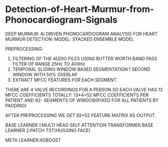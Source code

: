 # Detection-of-Heart-Murmur-from-Phonocardiogram-Signals

DEEP MURMUR: AI DRIVEN PHONOCARDIOGRAM ANALYSIS FOR HEART MURMUR DETECTION:
MODEL: STACKED ENSEMBLE MODEL

PREPROCESSING:
1. FILTERING OF THE AUDIO FILES USING BUTTER WORTH BAND PASS FILTER OF RANGE 25Hz TO 400Hz
2. TEMPORAL SLIDING WINDOW BASED SEGMENTATION:1 SECOND WINDOW WITH 50% OVERLAP
3. EXTRACT MFCC FEATURES FOR EACH SEGMENT.

THERE ARE 4 VALVE RECORDINGS FOR A PERSON SO EACH VALVE HAS 13 MFCC COEFFICIENTS
TOTALLY: 13*4=52 MFCC COEFFICIENTS PER PATIENT
AND 92- SEGMENTS OF WINDOW(FIXED FOR ALL PATIENTS BY PADDING)

AFTER PREPROCESSING WE GET 92*52 FEATURE MATRIX AS OUTPUT.

BASE LEARNER 1:MULTI HEAD SELF ATTENTION TRANSFORMER
BASE LEARNER 2:PATCH TST(HUGGING FACE)

META LEARNER:XGBOOST
